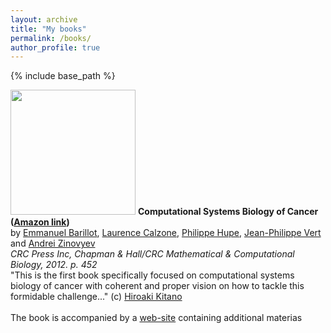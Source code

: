 ```yaml
---
layout: archive
title: "My books"
permalink: /books/
author_profile: true
---
```


{% include base_path %}

<div>

<img width=200 src="csbcbook.jpg">
<b>Computational Systems Biology of Cancer (<a href="http://www.amazon.fr/Computational-Systems-Biology-Emmanuel-Barillot/dp/1439831440">Amazon link</a>)</b><br>by <a href="http://curie.fr/fr/profile/barillot-002972">Emmanuel Barillot</a>, <a href="https://perso.curie.fr/Laurence.Calzone/Homepage.html">Laurence Calzone</a>, <a href="http://u900.curie.fr/en/profile/philippe-hupe-00430">Philippe Hupe</a>, <a href="http://cbio.ensmp.fr/~jvert/">Jean-Philippe Vert</a> and <a href="http://www.ihes.fr/~zinovyev">Andrei Zinovyev</a>
<br><i>CRC Press Inc, Chapman & Hall/CRC Mathematical & Computational Biology, 2012. p. 452</i><br>
"This is the first book specifically focused on computational systems biology of cancer with coherent and proper vision on how to tackle this formidable challenge..." (c) <a href="http://en.wikipedia.org/wiki/Hiroaki_Kitano">Hiroaki Kitano</a>
<br><br>
The book is accompanied by a <a href="http://www.cancer-systems-biology.net/">web-site</a> containing additional materias

</div>
